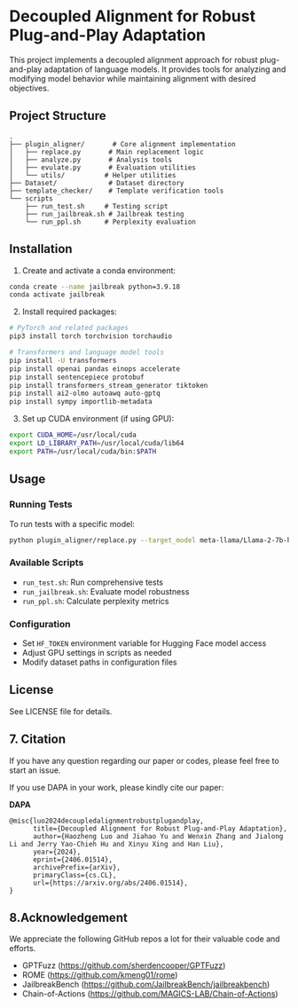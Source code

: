 # Decoupled Alignment for Robust Plug-and-Play Adaptation

This project implements a decoupled alignment approach for robust plug-and-play adaptation of language models. It provides tools for analyzing and modifying model behavior while maintaining alignment with desired objectives.

## Project Structure

```
.
├── plugin_aligner/       # Core alignment implementation
│   ├── replace.py       # Main replacement logic
│   ├── analyze.py       # Analysis tools
│   ├── evulate.py       # Evaluation utilities
│   └── utils/          # Helper utilities
├── Dataset/             # Dataset directory
├── template_checker/    # Template verification tools
└── scripts
    ├── run_test.sh     # Testing script
    ├── run_jailbreak.sh # Jailbreak testing
    └── run_ppl.sh      # Perplexity evaluation
```

## Installation

1. Create and activate a conda environment:
```bash
conda create --name jailbreak python=3.9.18
conda activate jailbreak
```

2. Install required packages:
```bash
# PyTorch and related packages
pip3 install torch torchvision torchaudio

# Transformers and language model tools
pip install -U transformers
pip install openai pandas einops accelerate
pip install sentencepiece protobuf
pip install transformers_stream_generator tiktoken
pip install ai2-olmo autoawq auto-gptq
pip install sympy importlib-metadata
```

3. Set up CUDA environment (if using GPU):
```bash
export CUDA_HOME=/usr/local/cuda
export LD_LIBRARY_PATH=/usr/local/cuda/lib64
export PATH=/usr/local/cuda/bin:$PATH
```

## Usage

### Running Tests
To run tests with a specific model:
```bash
python plugin_aligner/replace.py --target_model meta-llama/Llama-2-7b-hf
```

### Available Scripts
- `run_test.sh`: Run comprehensive tests
- `run_jailbreak.sh`: Evaluate model robustness
- `run_ppl.sh`: Calculate perplexity metrics

### Configuration
- Set `HF_TOKEN` environment variable for Hugging Face model access
- Adjust GPU settings in scripts as needed
- Modify dataset paths in configuration files

## License
See LICENSE file for details.

## 7. Citation

If you have any question regarding our paper or codes, please feel free to start an issue.

If you use DAPA in your work, please kindly cite our paper:

**DAPA**

```
@misc{luo2024decoupledalignmentrobustplugandplay,
      title={Decoupled Alignment for Robust Plug-and-Play Adaptation}, 
      author={Haozheng Luo and Jiahao Yu and Wenxin Zhang and Jialong Li and Jerry Yao-Chieh Hu and Xinyu Xing and Han Liu},
      year={2024},
      eprint={2406.01514},
      archivePrefix={arXiv},
      primaryClass={cs.CL},
      url={https://arxiv.org/abs/2406.01514}, 
}
```

## 8.Acknowledgement
We appreciate the following GitHub repos a lot for their valuable code and efforts.
- GPTFuzz (https://github.com/sherdencooper/GPTFuzz)
- ROME (https://github.com/kmeng01/rome)
- JailbreakBench (https://github.com/JailbreakBench/jailbreakbench)
- Chain-of-Actions (https://github.com/MAGICS-LAB/Chain-of-Actions)

